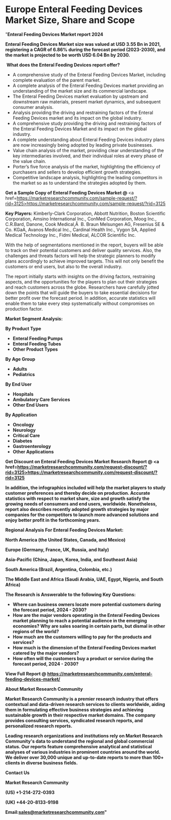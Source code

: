 # Europe Enteral Feeding Devices Market Size, Share and Scope
"<strong>Enteral Feeding Devices Market report 2024</strong>

<strong>Enteral Feeding Devices Market size was valued at USD 3.55 Bn in 2021, registering a CAGR of 6.86% during the forecast period (2023-2030), and the market is projected to be worth USD 6.04 Bn by 2030.</strong>

 <strong><b>What does the Enteral Feeding Devices report offer?</b></strong>
<ul>
  <li>A comprehensive study of the Enteral Feeding Devices Market, including complete evaluation of the parent market.</li>
  <li>A complete analysis of the Enteral Feeding Devices market providing an understanding of the market size and its commercial landscape.</li>
  <li>The Enteral Feeding Devices market evaluation by upstream and downstream raw materials, present market dynamics, and subsequent consumer analysis.</li>
  <li>Analysis providing the driving and restraining factors of the Enteral Feeding Devices market and its impact on the global industry.</li>
  <li>A comprehensive study providing the driving and restraining factors of the Enteral Feeding Devices Market and its impact on the global industry.</li>
  <li>A complete understanding about Enteral Feeding Devices industry plans are now increasingly being adopted by leading private businesses.</li>
  <li>Value chain analysis of the market, providing clear understanding of the key intermediaries involved, and their individual roles at every phase of the value chain.</li>
  <li>Porter’s five force analysis of the market, highlighting the efficiency of purchasers and sellers to develop efficient growth strategies.</li>
  <li>Competitive landscape analysis, highlighting the leading competitors in the market so as to understand the strategies adopted by them.</li>
</ul>

<strong>Get a Sample Copy of Enteral Feeding Devices Market @ </strong><a href=https://marketresearchcommunity.com/sample-request/?rid=3125><u>https://marketresearchcommunity.com/sample-request/?rid=3125</u></a>

<strong>Key Players:</strong> 
Kimberly-Clark Corporation, Abbott Nutrition, Boston Scientific Corporation, Amsino International Inc., ConMed Corporation, Moog Inc., C.R.Bard, Danone, Cook Medical,Â  B. Braun Melsungen AG, Fresenius SE &amp; Co. KGaA, Avanos Medical Inc., Cardinal Health Inc., Vygon SA, Applied Medical Technology Inc., Fidmi Medical, ALCOR Scientific Inc.

With the help of segmentations mentioned in the report, buyers will be able to track on their potential customers and deliver quality services. Also, the challenges and threats factors will help the strategic planners to modify plans accordingly to achieve improved targets. This will not only benefit the customers or end users, but also to the overall industry.

The report initially starts with insights on the driving factors, restraining aspects, and the opportunities for the players to plan out their strategies and reach customers across the globe. Researchers have carefully jotted down the points that will guide the buyers to take essential decisions for better profit over the forecast period. In addition, accurate statistics will enable them to take every step systematically without compromises on production factor.

<strong>Market Segment Analysis:</strong>


<strong><strong>By Product Type</strong></h4>
<ul>
 	<li>Enteral Feeding Pumps</li>
 	<li>Enteral Feeding Tubes</li>
 	<li>Other Product Types</li>
</ul>
<strong><strong>By Age Group</strong></h4>
<ul>
 	<li>Adults</li>
 	<li>Pediatrics</li>
</ul>
<strong><strong>By End User</strong></h4>
<ul>
 	<li>Hospitals</li>
 	<li>Ambulatory Care Services</li>
 	<li>Other End Users</li>
</ul>
<strong><strong>By Application</strong></h4>
<ul>
 	<li>Oncology</li>
 	<li>Neurology</li>
 	<li>Critical Care</li>
 	<li>Diabetes</li>
 	<li>Gastroenterology</li>
 	<li>Other Applications</li>
</ul>

<strong>Get Discount on Enteral Feeding Devices Market Research Report @ </b></strong><a href=https://marketresearchcommunity.com/request-discount/?rid=3125><u>https://marketresearchcommunity.com/request-discount/?rid=3125</u></a>

In addition, the infographics included will help the market players to study customer preferences and thereby decide on production. Accurate statistics with respect to market share, size and growth satisfy the growing needs of consumers and end users, worldwide. Nonetheless, report also describes recently adopted growth strategies by major companies for the competitors to launch more advanced solutions and enjoy better profit in the forthcoming years.

<strong>Regional Analysis For Enteral Feeding Devices Market:</strong>

<strong>North America</strong> (the United States, Canada, and Mexico)

<strong>Europe</strong> (Germany, France, UK, Russia, and Italy)

<strong>Asia-Pacific</strong> (China, Japan, Korea, India, and Southeast Asia)

<strong>South America</strong> (Brazil, Argentina, Colombia, etc.)

<strong>The Middle East and Africa</strong> (Saudi Arabia, UAE, Egypt, Nigeria, and South Africa)

<strong>The Research is Answerable to the following Key Questions:</strong>
<ul>
 	<li>Where can business owners locate more potential customers during the forecast period, 2024 - 2030?</li>
 	<li>How are the major vendors operating in the Enteral Feeding Devices market planning to reach a potential audience in the emerging economies? Why are sales soaring in certain parts, but dismal in other regions of the world?</li>
 	<li>How much are the customers willing to pay for the products and services?</li>
 	<li>How much is the dimension of the Enteral Feeding Devices market catered by the major vendors?</li>
 	<li>How often will the customers buy a product or service during the forecast period, 2024 - 2030?</li>
</ul>

<strong>View Full Report @</strong> <a href=https://marketresearchcommunity.com/enteral-feeding-devices-market/>https://marketresearchcommunity.com/enteral-feeding-devices-market/</a>

<strong>About Market Research Community</strong>

Market Research Community is a premier research industry that offers contextual and data-driven research services to clients worldwide, aiding them in formulating effective business strategies and achieving sustainable growth in their respective market domains. The company provides consulting services, syndicated research reports, and personalized research reports.

Leading research organizations and institutions rely on Market Research Community's data to understand the regional and global commercial status. Our reports feature comprehensive analytical and statistical analyses of various industries in prominent countries around the world. We deliver over 30,000 unique and up-to-date reports to more than 100+ clients in diverse business fields.

<strong>Contact Us</strong>

<strong>Market Research Community</strong>

(US) +1-214-272-0393

(UK) +44-20-8133-9198

<strong>Email:</strong>sales@marketresearchcommunity.com"

